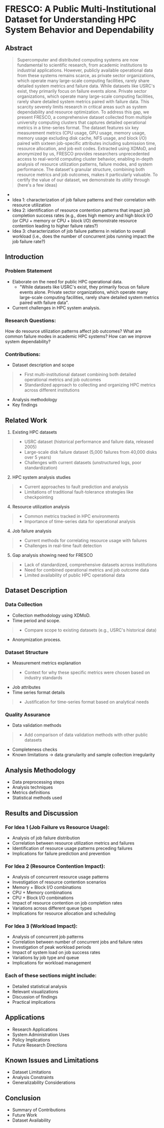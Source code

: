 # FRESCO: A Public Multi-Institutional Dataset for Understanding HPC System Behavior and Dependability

## Abstract
> Supercomputer and distributed computing systems are now fundamental to scientific research, from academic institutions to industrial applications. However, publicly available operational data from these systems remains scarce, as private sector organizations, which operate many large-scale computing facilities, rarely share detailed system metrics and failure data. While datasets like USRC's exist, they primarily focus on failure events alone. Private sector organizations, which operate many large-scale computing facilities, rarely share detailed system metrics paired with failure data. This scarcity severely limits research in critical areas such as system dependability and resource optimization. To address this gap, we present FRESCO, a comprehensive dataset collected from multiple university computing clusters that captures detailed operational metrics in a time-series format. The dataset features six key measurement metrics (CPU usage, GPU usage, memory usage, memory usage excluding disk cache, NFS usage, and block I/O) paired with sixteen job-specific attributes including submission time, resource allocation, and job exit codes. Extracted using XDMoD, and anonymized by us, FRESCO provides researchers unprecedented access to real-world computing cluster behavior, enabling in-depth analysis of resource utilization patterns, failure modes, and system performance. The dataset's granular structure, combining both resource metrics and job outcomes, makes it particularly valuable. To certify the value of our dataset, we demonstrate its utility through (here's a few ideas)
- 
- Idea 1: characterization of job failure patterns and their correlation with resource utilization
- Idea 2: identification of resource contention patterns that impact job completion success rates (e.g., does high memory and high block I/O (or CPU + memory or CPU + block I/O) demonstrate resource contention leading to higher failure rates?)
- Idea 3: characterization of job failure patterns in relation to overall workload (i.e., does the number of concurrent jobs running impact the job failure rate?)

## Introduction
### Problem Statement
- Elaborate on the need for public HPC operational data. 
  - "While datasets like USRC's exist, they primarily focus on failure events alone. Private sector organizations, which operate many large-scale computing facilities, rarely share detailed system metrics paired with failure data".
- Current challenges in HPC system analysis.
### Research Questions:
How do resource utilization patterns affect job outcomes? What are common failure modes in academic HPC systems?  How can we improve system dependability?
### Contributions:
- Dataset description and scope
> - First multi-institutional dataset combining both detailed operational metrics and job outcomes
> - Standardized approach to collecting and organizing HPC metrics across different institutions
- Analysis methodology
- Key findings


## Related Work

1. Existing HPC datasets
> - USRC dataset (historical performance and failure data, released 2005)
> - Large-scale disk failure dataset (5,000 failures from 40,000 disks over 5 years)
> - Challenges with current datasets (unstructured logs, poor standardization)
2. HPC system analysis studies
> - Current approaches to fault prediction and analysis
> - Limitations of traditional fault-tolerance strategies like checkpointing
4. Resource utilization analysis
> - Common metrics tracked in HPC environments
> - Importance of time-series data for operational analysis
4. Job failure analysis
> - Current methods for correlating resource usage with failures
> - Challenges in real-time fault detection
5. Gap analysis showing need for FRESCO
> - Lack of standardized, comprehensive datasets across institutions
> - Need for combined operational metrics and job outcome data
> - Limited availability of public HPC operational data


## Dataset Description
### Data Collection
- Collection methodology using XDMoD.
- Time period and scope.
> - Compare scope to existing datasets (e.g., USRC's historical data)
- Anonymization process.

### Dataset Structure
- Measurement metrics explanation
> - Context for why these specific metrics were chosen based on industry standards
- Job attributes
- Time series format details
> - Justification for time-series format based on analytical needs

### Quality Assurance
- Data validation methods
> - Add comparison of data validation methods with other public datasets
- Completeness checks
- Known limitations -> data granularity and sample collection irregularity

## Analysis Methodology
- Data preprocessing steps
- Analysis techniques
- Metrics definitions
- Statistical methods used

## Results and Discussion

### For Idea 1 (Job Failure vs Resource Usage):
- Analysis of job failure distribution
- Correlation between resource utilization metrics and failures
- Identification of resource usage patterns preceding failures
- Implications for failure prediction and prevention

### For Idea 2 (Resource Contention Impact):
- Analysis of concurrent resource usage patterns
- Investigation of resource contention scenarios
- Memory + Block I/O combinations
- CPU + Memory combinations
- CPU + Block I/O combinations
- Impact of resource contention on job completion rates
- Variations across different queue types
- Implications for resource allocation and scheduling

### For Idea 3 (Workload Impact):
- Analysis of concurrent job patterns
- Correlation between number of concurrent jobs and failure rates
- Investigation of peak workload periods
- Impact of system load on job success rates
- Variations by job type and queue
- Implications for workload management

### Each of these sections might include:
- Detailed statistical analysis
- Relevant visualizations
- Discussion of findings
- Practical implications


## Applications
- Research Applications
- System Administration Uses
- Policy Implications
- Future Research Directions

## Known Issues and Limitations
- Dataset Limitations
- Analysis Constraints
- Generalizability Considerations


## Conclusion
- Summary of Contributions
- Future Work
- Dataset Availability
